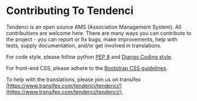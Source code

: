 # Contributing To Tendenci

Tendenci is an open source AMS (Association Management System). All contributions are welcome here. There are many ways you can contribute to the project - you can report or fix bugs, make improvements, help with tests, supply documentation, and/or get involved in translations.

For code style, please follow python [PEP 8](https://www.python.org/dev/peps/pep-0008/) and [Django Coding style](https://docs.djangoproject.com/en/dev/internals/contributing/writing-code/coding-style/).

For front-end CSS, please adhere to the [Bootstrap CSS guidelines](https://github.com/twbs/bootstrap/blob/master/CONTRIBUTING.md#css).

To help with the translations, please join us on transifex [https://www.transifex.com/tendenci/tendenci/](https://www.transifex.com/tendenci/tendenci/).

